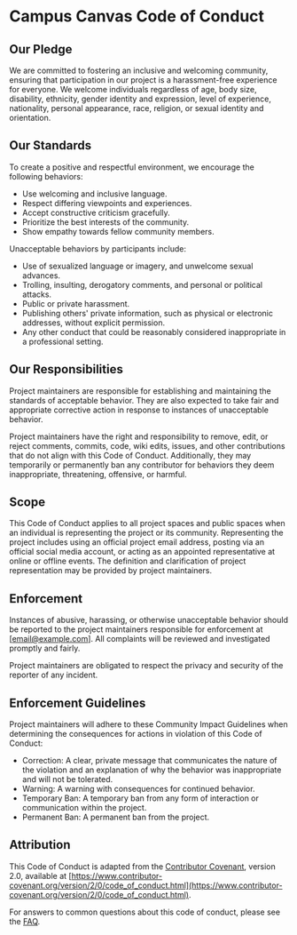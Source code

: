 # Campus Canvas Code of Conduct

## Our Pledge

We are committed to fostering an inclusive and welcoming community, ensuring that participation in our project is a harassment-free experience for everyone. We welcome individuals regardless of age, body size, disability, ethnicity, gender identity and expression, level of experience, nationality, personal appearance, race, religion, or sexual identity and orientation.

## Our Standards

To create a positive and respectful environment, we encourage the following behaviors:

- Use welcoming and inclusive language.
- Respect differing viewpoints and experiences.
- Accept constructive criticism gracefully.
- Prioritize the best interests of the community.
- Show empathy towards fellow community members.

Unacceptable behaviors by participants include:

- Use of sexualized language or imagery, and unwelcome sexual advances.
- Trolling, insulting, derogatory comments, and personal or political attacks.
- Public or private harassment.
- Publishing others' private information, such as physical or electronic addresses, without explicit permission.
- Any other conduct that could be reasonably considered inappropriate in a professional setting.

## Our Responsibilities

Project maintainers are responsible for establishing and maintaining the standards of acceptable behavior. They are also expected to take fair and appropriate corrective action in response to instances of unacceptable behavior.

Project maintainers have the right and responsibility to remove, edit, or reject comments, commits, code, wiki edits, issues, and other contributions that do not align with this Code of Conduct. Additionally, they may temporarily or permanently ban any contributor for behaviors they deem inappropriate, threatening, offensive, or harmful.

## Scope

This Code of Conduct applies to all project spaces and public spaces when an individual is representing the project or its community. Representing the project includes using an official project email address, posting via an official social media account, or acting as an appointed representative at online or offline events. The definition and clarification of project representation may be provided by project maintainers.

## Enforcement

Instances of abusive, harassing, or otherwise unacceptable behavior should be reported to the project maintainers responsible for enforcement at [email@example.com]. All complaints will be reviewed and investigated promptly and fairly.

Project maintainers are obligated to respect the privacy and security of the reporter of any incident.

## Enforcement Guidelines

Project maintainers will adhere to these Community Impact Guidelines when determining the consequences for actions in violation of this Code of Conduct:

- Correction: A clear, private message that communicates the nature of the violation and an explanation of why the behavior was inappropriate and will not be tolerated.
- Warning: A warning with consequences for continued behavior.
- Temporary Ban: A temporary ban from any form of interaction or communication within the project.
- Permanent Ban: A permanent ban from the project.

## Attribution

This Code of Conduct is adapted from the [Contributor Covenant](http://contributor-covenant.org), version 2.0, available at [https://www.contributor-covenant.org/version/2/0/code_of_conduct.html](https://www.contributor-covenant.org/version/2/0/code_of_conduct.html).

For answers to common questions about this code of conduct, please see the [FAQ](https://www.contributor-covenant.org/faq).
